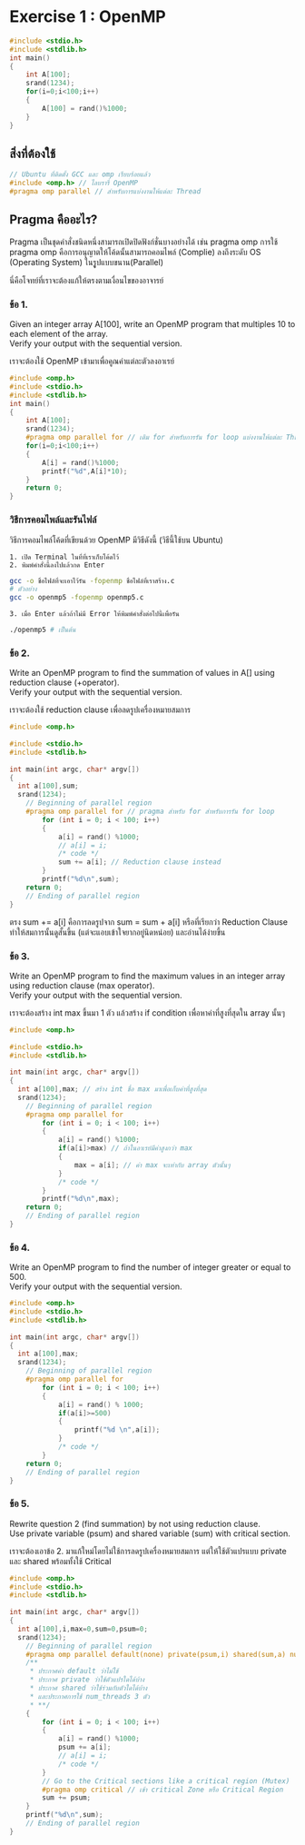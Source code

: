 # Exercise 1 : OpenMP

```C
#include <stdio.h>
#include <stdlib.h>
int main()
{
    int A[100];
    srand(1234);
    for(i=0;i<100;i++)
    {
        A[100] = rand()%1000;
    }
}
```

## สิ่งที่ต้องใช้ 
```C
// Ubuntu ที่ติดตั้ง GCC และ omp เรียบร้อยแล้ว
#include <omp.h> // ไลบรารี่ OpenMP
#pragma omp parallel // สำหรับการแบ่งงานให้แต่ละ Thread
```

## Pragma คืออะไร?

Pragma เป็นชุดคำสั่งชนิดหนึ่งสามารถเปิดปิดฟังก์ชั่นบางอย่างได้ เช่น pragma omp การใช้ pragma omp คือการอนุญาตให้โค้ดนั้นสามารถคอมไพล์ (Complie) ลงถึงระดับ OS (Operating System) ในรููปแบบขนาน(Parallel)<br>

นี่คือโจทย์ที่เราจะต้องแก้ให้ตรงตามเงื่อนไขของอาจารย์

### ข้อ 1.

Given an integer array A[100], write an OpenMP program that multiples 10 to each 
element of the array.<br> Verify your output with the sequential version.

เราจะต้องใช้ OpenMP เข้ามาเพื่อคูณค่าแต่ละตัวลงอาเรย์

```c
#include <omp.h>
#include <stdio.h>
#include <stdlib.h>
int main()
{
    int A[100];
    srand(1234);
    #pragma omp parallel for // เติม for สำหรับการรัน for loop แบ่งงานให้แต่ละ Thread
    for(i=0;i<100;i++)
    {
        A[i] = rand()%1000;
        printf("%d",A[i]*10);
    }
    return 0;
}
```

### วิธีการคอมไพล์และรันไฟล์

วิธีการคอมไพล์โค้ดที่เขียนด้วย OpenMP มีวิธีดังนี้ (วิธีนี้ใช้บน Ubuntu)

    1. เปิด Terminal ในที่ที่เราเก็บโค้ดไว้
    2. พิมพ์คำสั่งนี้ลงไปแล้วกด Enter

```bash
gcc -o ชื่อไฟล์ที่จะเอาไว้รัน -fopenmp ชื่อไฟล์ที่เราสร้าง.c
# ตัวอย่าง
gcc -o openmp5 -fopenmp openmp5.c
```
    3. เมื่อ Enter แล้วถ้าไม่มี Error ให้พิมพ์คำสั่งต่อไปนี้เพื่อรัน

```bash
./openmp5 # เป็นต้น
```




### ข้อ 2.

Write an OpenMP program to find the summation of values in A[] using reduction clause (+operator).<br> Verify your output with the sequential version.

เราจะต้องใช้ reduction clause เพื่อลดรูปเครื่องหมายสมการ

```c
#include <omp.h> 
  
#include <stdio.h> 
#include <stdlib.h> 
  
int main(int argc, char* argv[]) 
{ 
  int a[100],sum;
  srand(1234);
    // Beginning of parallel region 
    #pragma omp parallel for // pragma สำหรับ for สำหรับการรัน for loop 
        for (int i = 0; i < 100; i++)
        {
            a[i] = rand() %1000;
            // a[i] = i;
            /* code */
            sum += a[i]; // Reduction clause instead 
        }
        printf("%d\n",sum);
    return 0;
    // Ending of parallel region 
} 
```

ตรง sum += a[i] คือการลดรูปจาก sum = sum + a[i] หรือที่เรียกว่า Reduction Clause ทำให้สมการนั้นดูสั้นขึ้น (แต่จะแอบเข้าใจยากอยู่นิดหน่อย) และอ่านได้ง่ายขึ้น

### ข้อ 3.


Write an OpenMP program to find the maximum values in an integer array using reduction clause (max operator).<br> Verify your output with the sequential version.

เราจะต้องสร้าง int max ขึ้นมา 1 ตัว แล้วสร้าง if condition เพื่อหาค่าที่สูงที่สุดใน array นั้นๆ

```c
#include <omp.h> 
  
#include <stdio.h> 
#include <stdlib.h> 
  
int main(int argc, char* argv[]) 
{ 
  int a[100],max; // สร้าง int ชื่อ max มาเพื่อเก็บค่าที่สูงที่สุด
  srand(1234);
    // Beginning of parallel region 
    #pragma omp parallel for
        for (int i = 0; i < 100; i++)
        {
            a[i] = rand() %1000;
            if(a[i]>max) // ถ้าในอาเรย์มีค่าสูงกว่า max
            {
                max = a[i]; // ค่า max จะเท่ากับ array ตัวนั้นๆ
            }
            /* code */
        }
        printf("%d\n",max); 
    return 0;
    // Ending of parallel region 
} 
```

### ข้อ 4.


Write an OpenMP program to find the number of integer greater or equal to 500.<br> Verify your output with the sequential version.


```c
#include <omp.h> 
#include <stdio.h> 
#include <stdlib.h> 
  
int main(int argc, char* argv[]) 
{ 
  int a[100],max;
  srand(1234);
    // Beginning of parallel region 
    #pragma omp parallel for
        for (int i = 0; i < 100; i++)
        {
            a[i] = rand() % 1000;
            if(a[i]>=500)
            {
                printf("%d \n",a[i]);
            }
            /* code */
        }
    return 0;
    // Ending of parallel region 
} 
```

### ข้อ 5.


Rewrite question 2 (find summation) by not using reduction clause.<br>
Use private variable (psum) and shared variable (sum) with critical section.

เราจะต้องเอาข้อ 2. มาแก้ใหม่โดยไม่ใช้การลดรูปเครื่องหมายสมการ แต่ให้ใช้ตัวแปรแบบ private และ shared พร้อมทั้งใช้ Critical 

```c
#include <omp.h> 
#include <stdio.h> 
#include <stdlib.h> 
  
int main(int argc, char* argv[]) 
{ 
  int a[100],i,max=0,sum=0,psum=0;
  srand(1234);
    // Beginning of parallel region 
    #pragma omp parallel default(none) private(psum,i) shared(sum,a) num_threads(3)
    /**
     * ประกาศค่า default ว่าไม่ใช้
     * ประกาศ private ว่าใช้ตัวแปรใดได้บ้าง
     * ประกาศ shared ว่าใช้ร่วมกับตัวใดได้บ้าง
     * และประกาศการใช้ num_threads 3 ตัว
     * **/
    {
        for (int i = 0; i < 100; i++)
        {
            a[i] = rand() %1000;
            psum += a[i];
            // a[i] = i;
            /* code */
        }
        // Go to the Critical sections like a critical region (Mutex)
        #pragma omp critical // เข้า critical Zone หรือ Critical Region
        sum += psum;
    }
    printf("%d\n",sum);
    // Ending of parallel region 
} 
```